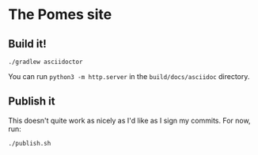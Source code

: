 # The Pomes site

## Build it!

    ./gradlew asciidoctor

You can run `python3 -m http.server` in the `build/docs/asciidoc` directory.

## Publish it

This doesn't quite work as nicely as I'd like as I sign my commits. For now,
run:

    ./publish.sh
